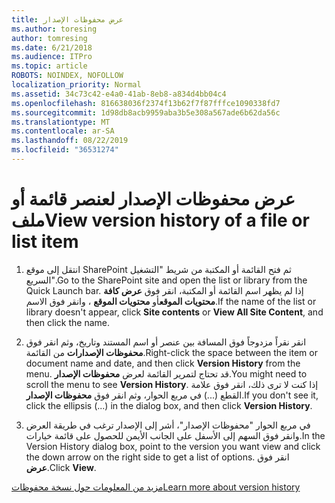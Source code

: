 ```yaml
---
title: عرض محفوظات الإصدار
ms.author: toresing
author: tomresing
ms.date: 6/21/2018
ms.audience: ITPro
ms.topic: article
ROBOTS: NOINDEX, NOFOLLOW
localization_priority: Normal
ms.assetid: 34c73c42-e4a0-41ab-8eb8-a834d4bb04c4
ms.openlocfilehash: 816638036f2374f13b62f7f87fffce1090338fd7
ms.sourcegitcommit: 1d98db8acb9959aba3b5e308a567ade6b62da56c
ms.translationtype: MT
ms.contentlocale: ar-SA
ms.lasthandoff: 08/22/2019
ms.locfileid: "36531274"
---
```

# <a name="view-version-history-of-a-file-or-list-item"></a><span data-ttu-id="bcac2-102">عرض محفوظات الإصدار لعنصر قائمة أو ملف</span><span class="sxs-lookup"><span data-stu-id="bcac2-102">View version history of a file or list item</span></span>

1. <span data-ttu-id="bcac2-103">انتقل إلى موقع SharePoint ثم فتح القائمة أو المكتبة من شريط "التشغيل السريع".</span><span class="sxs-lookup"><span data-stu-id="bcac2-103">Go to the SharePoint site and open the list or library from the Quick Launch bar.</span></span> <span data-ttu-id="bcac2-104">إذا لم يظهر اسم القائمة أو المكتبة، انقر فوق **عرض كافة محتويات الموقع**أو **محتويات الموقع** ، وانقر فوق الاسم.</span><span class="sxs-lookup"><span data-stu-id="bcac2-104">If the name of the list or library doesn't appear, click **Site contents** or **View All Site Content**, and then click the name.</span></span>
    
2. <span data-ttu-id="bcac2-105">انقر نقراً مزدوجاً فوق المسافة بين عنصر أو اسم المستند وتاريخ، وثم انقر فوق **محفوظات الإصدارات** من القائمة.</span><span class="sxs-lookup"><span data-stu-id="bcac2-105">Right-click the space between the item or document name and date, and then click **Version History** from the menu.</span></span> <span data-ttu-id="bcac2-106">قد تحتاج لتمرير القائمة لعرض **محفوظات الإصدار**.</span><span class="sxs-lookup"><span data-stu-id="bcac2-106">You might need to scroll the menu to see **Version History**.</span></span> <span data-ttu-id="bcac2-107">إذا كنت لا ترى ذلك، انقر فوق علامة القطع (...) في مربع الحوار، وثم انقر فوق **محفوظات الإصدار**.</span><span class="sxs-lookup"><span data-stu-id="bcac2-107">If you don't see it, click the ellipsis (...) in the dialog box, and then click **Version History**.</span></span>
    
3. <span data-ttu-id="bcac2-108">في مربع الحوار "محفوظات الإصدار"، أشر إلى الإصدار ترغب في طريقة العرض وانقر فوق السهم إلى الأسفل على الجانب الأيمن للحصول على قائمة خيارات.</span><span class="sxs-lookup"><span data-stu-id="bcac2-108">In the Version History dialog box, point to the version you want view and click the down arrow on the right side to get a list of options.</span></span> <span data-ttu-id="bcac2-109">انقر فوق **عرض**.</span><span class="sxs-lookup"><span data-stu-id="bcac2-109">Click **View**.</span></span>
    
[<span data-ttu-id="bcac2-110">مزيد من المعلومات حول نسخة محفوظات</span><span class="sxs-lookup"><span data-stu-id="bcac2-110">Learn more about version history</span></span>](https://go.microsoft.com/fwlink/?linkid=875709)
  

